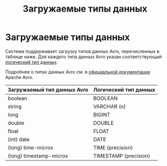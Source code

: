 ﻿---
layout: default
title: Загружаемые типы данных
nav_order: 2
parent: Поддерживаемые типы данных
grand_parent: Справочная информация
has_children: false
has_toc: false
---

Загружаемые типы данных
======================

Система поддерживает загрузку типов данных Avro, перечисленных в таблице ниже. Для каждого типа данных 
Avro указан соответствующий [логический тип данных](../Логические_типы_данных/Логические_типы_данных.md).

Подробнее о типах данных Avro см. в [официальной документации](https://docs.oracle.com/database/nosql-12.1.3.0/GettingStartedGuide/avroschemas.html#avro-primitivedatatypes) 
Apache Avro.

| Загружаемый тип данных Avro | Логический тип данных
|:-|:-
| boolean | BOOLEAN
| string | VARCHAR (n)
| long | BIGINT
| double | DOUBLE
| float | FLOAT
| (int) date | DATE
| (long) time-micros | TIME (precision)
| (long) timestamp-micros | TIMESTAMP (precision)